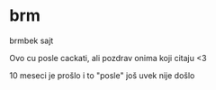# brm
brmbek sajt

Ovo cu posle cackati, ali pozdrav onima koji citaju <3

10 meseci je prošlo i to "posle" još uvek nije došlo